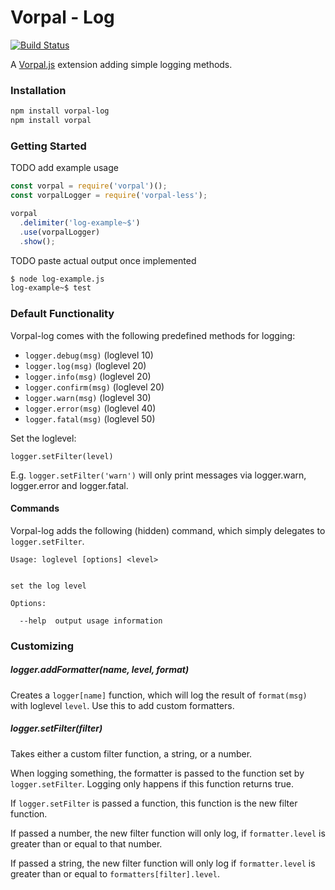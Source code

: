 # Vorpal - Log

[![Build Status](https://travis-ci.org/AljoschaMeyer/vorpal-log.svg)](https://travis-ci.org/AljoschaMeyer/vorpal-log)

A [Vorpal.js](https://github.com/dthree/vorpal) extension adding simple logging methods.

### Installation

```bash
npm install vorpal-log
npm install vorpal
```

### Getting Started

TODO add example usage
```js
const vorpal = require('vorpal')();
const vorpalLogger = require('vorpal-less');

vorpal
  .delimiter('log-example~$')
  .use(vorpalLogger)
  .show();


```

TODO paste actual output once implemented
```bash
$ node log-example.js
log-example~$ test
```

### Default Functionality

Vorpal-log comes with the following predefined methods for logging:

- `logger.debug(msg)` (loglevel 10)
- `logger.log(msg)` (loglevel 20)
- `logger.info(msg)` (loglevel 20)
- `logger.confirm(msg)` (loglevel 20)
- `logger.warn(msg)` (loglevel 30)
- `logger.error(msg)` (loglevel 40)
- `logger.fatal(msg)` (loglevel 50)

Set the loglevel:

`logger.setFilter(level)`

E.g. `logger.setFilter('warn')` will only print messages via logger.warn, logger.error and logger.fatal.

#### Commands

Vorpal-log adds the following (hidden) command, which simply delegates to `logger.setFilter`.

```
Usage: loglevel [options] <level>


set the log level

Options:

  --help  output usage information
```

### Customizing

##### logger.addFormatter(name, level, format)
Creates a `logger[name]` function, which will log the result of `format(msg)` with loglevel `level`. Use this to add custom formatters.

##### logger.setFilter(filter)
Takes either a custom filter function, a string, or a number.

When logging something, the formatter is passed to the function set by `logger.setFilter`. Logging only happens if this function returns true.

If `logger.setFilter` is passed a function, this function is the new filter function.

If passed a number, the new filter function will only log, if `formatter.level` is greater than or equal to that number.

If passed a string, the new filter function will only log if `formatter.level` is greater than or equal to `formatters[filter].level`.
